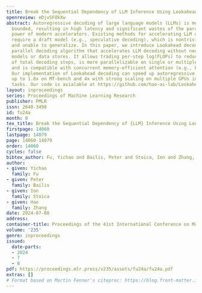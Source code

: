 ```yaml
---
title: Break the Sequential Dependency of LLM Inference Using Lookahead Decoding
openreview: eDjvSFOkXw
abstract: Autoregressive decoding of large language models (LLMs) is memory bandwidth
  bounded, resulting in high latency and significant wastes of the parallel processing
  power of modern accelerators. Existing methods for accelerating LLM decoding often
  require a draft model (e.g., speculative decoding), which is nontrivial to obtain
  and unable to generalize. In this paper, we introduce Lookahead decoding, an exact,
  parallel decoding algorithm that accelerates LLM decoding without needing auxiliary
  models or data stores. It allows trading per-step log(FLOPs) to reduce the number
  of total decoding steps, is more parallelizable on single or multiple modern accelerators,
  and is compatible with concurrent memory-efficient attention (e.g., FlashAttention).
  Our implementation of Lookahead decoding can speed up autoregressive decoding by
  up to 1.8x on MT-bench and 4x with strong scaling on multiple GPUs in code completion
  tasks. Our code is avialable at https://github.com/hao-ai-lab/LookaheadDecoding
layout: inproceedings
series: Proceedings of Machine Learning Research
publisher: PMLR
issn: 2640-3498
id: fu24a
month: 0
tex_title: Break the Sequential Dependency of {LLM} Inference Using Lookahead Decoding
firstpage: 14060
lastpage: 14079
page: 14060-14079
order: 14060
cycles: false
bibtex_author: Fu, Yichao and Bailis, Peter and Stoica, Ion and Zhang, Hao
author:
- given: Yichao
  family: Fu
- given: Peter
  family: Bailis
- given: Ion
  family: Stoica
- given: Hao
  family: Zhang
date: 2024-07-08
address:
container-title: Proceedings of the 41st International Conference on Machine Learning
volume: '235'
genre: inproceedings
issued:
  date-parts:
  - 2024
  - 7
  - 8
pdf: https://proceedings.mlr.press/v235/assets/fu24a/fu24a.pdf
extras: []
# Format based on Martin Fenner's citeproc: https://blog.front-matter.io/posts/citeproc-yaml-for-bibliographies/
---
```

